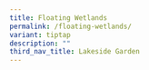 ```yaml
---
title: Floating Wetlands
permalink: /floating-wetlands/
variant: tiptap
description: ""
third_nav_title: Lakeside Garden
---
```

